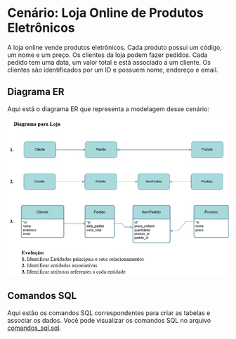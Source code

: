 # Cenário: Loja Online de Produtos Eletrônicos

A loja online vende produtos eletrônicos. Cada produto possui um código, um nome e um preço. Os clientes da loja podem fazer pedidos. Cada pedido tem uma data, um valor total e está associado a um cliente. Os clientes são identificados por um ID e possuem nome, endereço e email.

## Diagrama ER

Aqui está o diagrama ER que representa a modelagem desse cenário:

![Diagrama ER](imagens/Loja.jpg)

## Comandos SQL

Aqui estão os comandos SQL correspondentes para criar as tabelas e associar os dados. Você pode visualizar os comandos SQL no arquivo [comandos_sql.sql](comandos_sql.sql/Loja).
